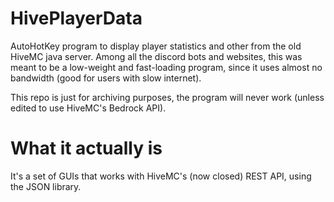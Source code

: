 # HivePlayerData
AutoHotKey program to display player statistics and other from the old HiveMC java server.
Among all the discord bots and websites, this was meant to be a low-weight and fast-loading program, since it uses almost no bandwidth (good for users with slow internet).

This repo is just for archiving purposes, the program will never work (unless edited to use HiveMC's Bedrock API).


# What it actually is

It's a set of GUIs that works with HiveMC's (now closed) REST API, using the JSON library.
